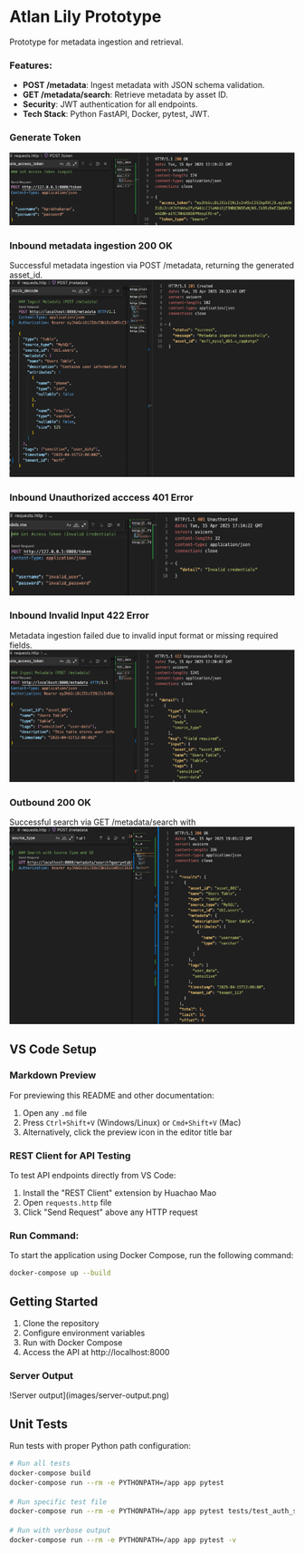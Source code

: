 # Atlan Lily Prototype

Prototype for metadata ingestion and retrieval.

### Features:
- **POST /metadata**: Ingest metadata with JSON schema validation.
- **GET /metadata/search**: Retrieve metadata by asset ID.
- **Security**: JWT authentication for all endpoints.
- **Tech Stack**: Python FastAPI, Docker, pytest, JWT.

### Generate Token
![Generate Token](images/prototype-generate-token.png)

### Inbound metadata ingestion 200 OK
Successful metadata ingestion via POST /metadata, returning the generated asset_id.
![Inbound 200](images/prototype-inbound-200.png)

### Inbound Unauthorized acccess 401 Error
![Inbound 401](images/prototype-inbound-401.png)

### Inbound Invalid Input 422 Error
Metadata ingestion failed due to invalid input format or missing required fields.
![Inbound 422](images/prototype-inbound-422.png)

### Outbound 200 OK
Successful search via GET /metadata/search with 
![Outbound Search](images/prototype-outbound-200.png)


## VS Code Setup

### Markdown Preview
For previewing this README and other documentation:
1. Open any `.md` file
2. Press `Ctrl+Shift+V` (Windows/Linux) or `Cmd+Shift+V` (Mac)
3. Alternatively, click the preview icon in the editor title bar


### REST Client for API Testing
To test API endpoints directly from VS Code:

1. Install the "REST Client" extension by Huachao Mao
2. Open `requests.http` file
3. Click "Send Request" above any HTTP request


### Run Command:
To start the application using Docker Compose, run the following command:

```bash
docker-compose up --build
```
## Getting Started

1. Clone the repository
2. Configure environment variables
3. Run with Docker Compose
4. Access the API at http://localhost:8000

### Server Output
!Server output](images/server-output.png)

## Unit Tests
Run tests with proper Python path configuration:

```bash
# Run all tests
docker-compose build
docker-compose run --rm -e PYTHONPATH=/app app pytest

# Run specific test file
docker-compose run --rm -e PYTHONPATH=/app app pytest tests/test_auth_service.py

# Run with verbose output
docker-compose run --rm -e PYTHONPATH=/app app pytest -v
```


